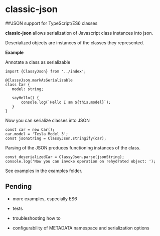 # classic-json

##JSON support for  TypeScript/ES6 classes



**classic-json** allows serialization of Javascript class instances into json.
 
Deserialized objects are instances of the classes they represented. 
 
 
 **Example**
 
 Annotate a class as serializable
 
 ````
import {ClassyJson} from '../index';

@ClassyJson.markAsSerializable
class Car {
    model: string;

    sayHello() {
        console.log(`Hello I am ${this.model}`);
    }
}
````

Now you can serialize classes into JSON

````
const car = new Car();
car.model = 'Tesla Model 3';
const jsonString = ClassyJson.stringify(car);

````

Parsing of the JSON produces functioning instances of the class. 


````
const deserializedCar = ClassyJson.parse(jsonString);
console.log('Now you can invoke operation on rehydrated object: ');
````


See examples in the examples folder.



## Pending 

- more examples, especially ES6 

- tests

- troubleshooting how to

- configurability of METADATA namespace and serialization options
